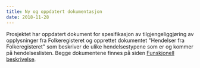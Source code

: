 ```yaml
---
title: Ny og oppdatert dokumentasjon
date: 2018-11-28
---
```


Prosjektet har oppdatert dokument for spesifikasjon av tilgjengeliggjøring av opplysninger fra Folkeregisteret og opprettet dokumentet "Hendelser fra Folkeregisteret" som beskriver de ulike hendelsestypene som er og kommer på hendelseslisten. Begge dokumentene finnes på siden [Funskjonell beskrivelse](https://skatteetaten.github.io/folkeregisteret-api-dokumentasjon/funksjonell-beskrivelse/).

